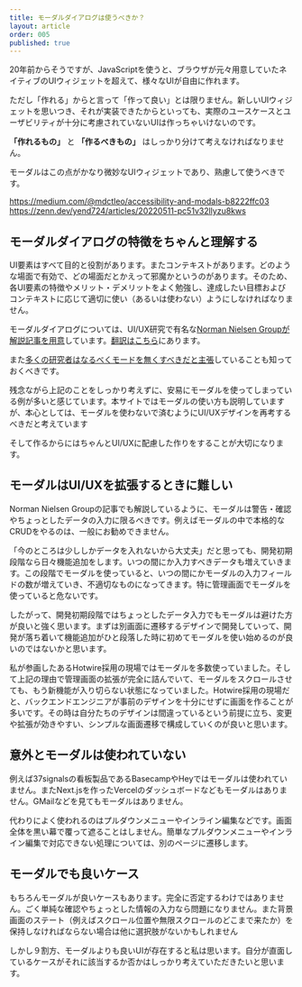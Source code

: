 ```yaml
---
title: モーダルダイアログは使うべきか？
layout: article
order: 005
published: true
---
```


20年前からそうですが、JavaScriptを使うと、ブラウザが元々用意していたネイティブのUIウィジェットを超えて、様々なUIが自由に作れます。

ただし「作れる」からと言って「作って良い」とは限りません。新しいUIウィジェットを思いつき、それが実装できたからといっても、実際のユースケースとユーザビリティが十分に考慮されていないUIは作っちゃいけないのです。

**「作れるもの」** と **「作るべきもの」** はしっかり分けて考えなければなりません。

モーダルはこの点がかなり微妙なUIウィジェットであり、熟慮して使うべきです。

https://medium.com/@mdctleo/accessibility-and-modals-b8222ffc03
https://zenn.dev/yend724/articles/20220511-pc51v32llyzu8kws

## モーダルダイアログの特徴をちゃんと理解する

UI要素はすべて目的と役割があります。またコンテキストがあります。どのような場面で有効で、どの場面だとかえって邪魔かというのがあります。そのため、各UI要素の特徴やメリット・デメリットをよく勉強し、達成したい目標およびコンテキストに応じて適切に使い（あるいは使わない）ようにしなければなりません。

モーダルダイアログについては、UI/UX研究で有名な[Norman Nielsen Groupが解説記事を用意](https://www.nngroup.com/articles/modal-nonmodal-dialog/)しています。[翻訳はこちら](https://u-site.jp/alertbox/modal-nonmodal-dialog)にあります。

また[多くの研究者はなるべくモードを無くすべきだと主張](https://modelessdesign.com/backdrop/335)していることも知っておくべきです。

残念ながら上記のことをしっかり考えずに、安易にモーダルを使ってしまっている例が多いと感じています。本サイトではモーダルの使い方も説明していますが、本心としては、モーダルを使わないで済むようにUI/UXデザインを再考するべきだと考えています

そして作るからにはちゃんとUI/UXに配慮した作りをすることが大切になります。

## モーダルはUI/UXを拡張するときに難しい

Norman Nielsen Groupの記事でも解説しているように、モーダルは警告・確認やちょっとしたデータの入力に限るべきです。例えばモーダルの中で本格的なCRUDをやるのは、一般にお勧めできません。

「今のところは少ししかデータを入れないから大丈夫」だと思っても、開発初期段階なら日々機能追加をします。いつの間にか入力すべきデータも増えていきます。この段階でモーダルを使っていると、いつの間にかモーダルの入力フィールドの数が増えていき、不適切なものになってきます。特に管理画面でモーダルを使っていると危ないです。

したがって、開発初期段階ではちょっとしたデータ入力でもモーダルは避けた方が良いと強く思います。まずは別画面に遷移するデザインで開発していって、開発が落ち着いて機能追加がひと段落した時に初めてモーダルを使い始めるのが良いのではないかと思います。

私が参画したあるHotwire採用の現場ではモーダルを多数使っていました。そして上記の理由で管理画面の拡張が完全に詰んでいて、モーダルをスクロールさせても、もう新機能が入り切らない状態になっていました。Hotwire採用の現場だと、バックエンドエンジニアが事前のデザインを十分にせずに画面を作ることが多いです。その時は自分たちのデザインは間違っているという前提に立ち、変更や拡張が効きやすい、シンプルな画面遷移で構成していくのが良いと思います。

## 意外とモーダルは使われていない

例えば37signalsの看板製品であるBasecampやHeyではモーダルは使われていません。またNext.jsを作ったVercelのダッシュボードなどもモーダルはありません。GMailなどを見てもモーダルはありません。

代わりによく使われるのはプルダウンメニューやインライン編集などです。画面全体を黒い幕で覆って遮ることはしません。簡単なプルダウンメニューやインライン編集で対応できない処理については、別のページに遷移します。

## モーダルでも良いケース

もちろんモーダルが良いケースもあります。完全に否定するわけではありません。ごく単純な確認やちょっとした情報の入力なら問題になりません。また背景画面のステート（例えばスクロール位置や無限スクロールのどこまで来たか）を保持しなければならない場合は他に選択肢がないかもしれません

しかし９割方、モーダルよりも良いUIが存在すると私は思います。自分が直面しているケースがそれに該当するか否かはしっかり考えていただきたいと思います。
